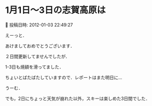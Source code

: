 # 1月1日～3日の志賀高原は

📅 投稿日時: 2012-01-03 22:49:27

えーっと．


あけましておめでとうございます．





２日間更新してませんでしたが．


1-3日も焼額を滑ってました．





ちょいとばたばたしていますので．レポートはまた明日に…





うーむ．


でも，2日にちょっと天気が崩れた以外，スキーは楽しめた3日間でした．
